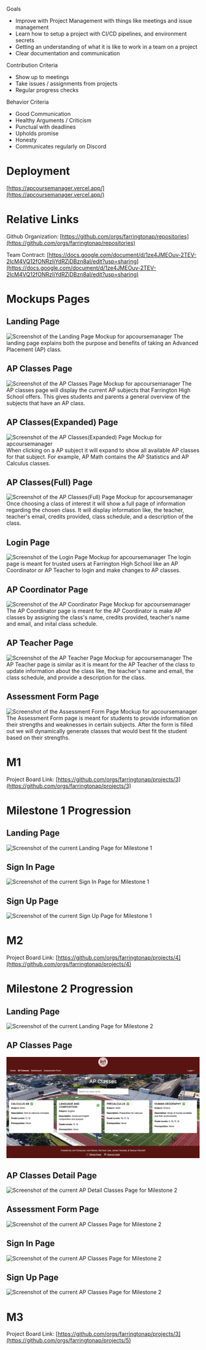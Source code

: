 Goals
- Improve with Project Management with things like meetings and issue management
- Learn how to setup a project with CI/CD pipelines, and environment secrets
- Getting an understanding of what it is like to work in a team on a project
- Clear documentation and communication

Contribution Criteria
- Show up to meetings
- Take issues / assignments from projects
- Regular progress checks 

Behavior Criteria
- Good Communication
- Healthy Arguments / Criticism
- Punctual with deadlines
- Upholds promise
- Honesty
- Communicates regularly on Discord

# Deployment

[https://apcoursemanager.vercel.app/](https://apcoursemanager.vercel.app/)

# Relative Links

Github Organization: [https://github.com/orgs/farringtonap/repositories](https://github.com/orgs/farringtonap/repositories)

Team Contract: [https://docs.google.com/document/d/1ze4JMEOuv-2TEV-2IcM4VQ12fONRzIiYdRZjDBzn8aI/edit?usp=sharing](https://docs.google.com/document/d/1ze4JMEOuv-2TEV-2IcM4VQ12fONRzIiYdRZjDBzn8aI/edit?usp=sharing)

# Mockups Pages

## Landing Page
![Screenshot of the Landing Page Mockup for apcoursemanager](https://raw.githubusercontent.com/farringtonap/apcoursemanager/refs/heads/main/doc/apcoursemanager-designmockup/landing-page-mockup.png)
The landing page explains both the purpose and benefits of taking an Advanced Placement (AP) class.

## AP Classes Page
![Screenshot of the AP Classes Page Mockup for apcoursemanager](https://raw.githubusercontent.com/farringtonap/apcoursemanager/refs/heads/main/doc/apcoursemanager-designmockup/apclasses-page-mockup.png)
The AP classes page will display the current AP subjects that Farrington High School offers. This gives students and parents a general overview of the subjects that have an AP class.

## AP Classes(Expanded) Page 
![Screenshot of the AP Classes(Expanded) Page Mockup for apcoursemanager](https://raw.githubusercontent.com/farringtonap/apcoursemanager/refs/heads/main/doc/apcoursemanager-designmockup/apclasses-expanded-page-mockup.png)
When clicking on a AP subject it will expand to show all available AP classes for that subject. For example, AP Math contains the AP Statistics and AP Calculus classes. 

## AP Classes(Full) Page
![Screenshot of the AP Classes(Full) Page Mockup for apcoursemanager](https://raw.githubusercontent.com/farringtonap/apcoursemanager/refs/heads/main/doc/apcoursemanager-designmockup/apclasses-full-page-mockup.png)
Once choosing a class of interest it will show a full page of information regarding the chosen class. It will display information like, the teacher, teacher's email, credits provided, class schedule, and a description of the class.

## Login Page
![Screenshot of the Login Page Mockup for apcoursemanager](https://raw.githubusercontent.com/farringtonap/apcoursemanager/refs/heads/main/doc/apcoursemanager-designmockup/login-page-mockup.png)
The login page is meant for trusted users at Farrington High School like an AP Coordinator or AP Teacher to login and make changes to AP classes.

## AP Coordinator Page
![Screenshot of the AP Coordinator Page Mockup for apcoursemanager](https://raw.githubusercontent.com/farringtonap/apcoursemanager/refs/heads/main/doc/apcoursemanager-designmockup/ap-coordinator-page-mockup.png)
The AP Coordinator page is meant for the AP Coordinator is make AP classes by assigning the class's name, credits provided, teacher's name and email, and inital class schedule.

## AP Teacher Page 
![Screenshot of the AP Teacher Page Mockup for apcoursemanager](https://raw.githubusercontent.com/farringtonap/apcoursemanager/refs/heads/main/doc/apcoursemanager-designmockup/ap-teacher-page-mockup.png)
The AP Teacher page is similar as it is meant for the AP Teacher of the class to update information about the class like, the teacher's name and email, the class schedule, and provide a description for the class.

## Assessment Form Page 
![Screenshot of the Assessment Form Page Mockup for apcoursemanager](https://raw.githubusercontent.com/farringtonap/apcoursemanager/refs/heads/main/doc/apcoursemanager-designmockup/assessment-form-page-mockup.png)
The Assessment Form page is meant for students to provide information on their strengths and weaknesses in certain subjects. After the form is filled out we will dynamically generate classes that would best fit the student based on their strengths.

# M1

Project Board Link: [https://github.com/orgs/farringtonap/projects/3](https://github.com/orgs/farringtonap/projects/3)

# Milestone 1 Progression

## Landing Page
![Screenshot of the current Landing Page for Milestone 1](https://raw.githubusercontent.com/farringtonap/apcoursemanager/refs/heads/main/doc/apcoursemanager-current-state-milestone1/landing-page-milestone1.png)

## Sign In Page
![Screenshot of the current Sign In Page for Milestone 1](https://raw.githubusercontent.com/farringtonap/apcoursemanager/refs/heads/main/doc/apcoursemanager-current-state-milestone1/sign-in-page-milestone1.png)

## Sign Up Page
![Screenshot of the current Sign Up Page for Milestone 1](https://raw.githubusercontent.com/farringtonap/apcoursemanager/refs/heads/main/doc/apcoursemanager-current-state-milestone1/sign-up-page-milestone1.png)

# M2

Project Board Link: [https://github.com/orgs/farringtonap/projects/4](https://github.com/orgs/farringtonap/projects/4)

# Milestone 2 Progression

## Landing Page
![Screenshot of the current Landing Page for Milestone 2](https://raw.githubusercontent.com/farringtonap/apcoursemanager/refs/heads/main/doc/apcoursemanager-current-state-milestone2/landing-page-milestone2.png)

## AP Classes Page
![Screenshot of the current AP Classes Page for Milestone 2](https://raw.githubusercontent.com/farringtonap/apcoursemanager/refs/heads/main/doc/apcoursemanager-current-state-milestone2/ap-classes-page-milestone2.png)

## AP Classes Detail Page
![Screenshot of the current AP Detail Classes Page for Milestone 2](https://raw.githubusercontent.com/farringtonap/apcoursemanager/refs/heads/main/doc/apcoursemanager-current-state-milestone2/ap-classes-detail-page-milestone2.png)

## Assessment Form Page
![Screenshot of the current AP Classes Page for Milestone 2](https://raw.githubusercontent.com/farringtonap/apcoursemanager/refs/heads/main/doc/apcoursemanager-current-state-milestone2/assessment-form-page-milestone2.png)

## Sign In Page
![Screenshot of the current AP Classes Page for Milestone 2](https://raw.githubusercontent.com/farringtonap/apcoursemanager/refs/heads/main/doc/apcoursemanager-current-state-milestone2/sign-in-page-milestone2.png)

## Sign Up Page
![Screenshot of the current AP Classes Page for Milestone 2](https://raw.githubusercontent.com/farringtonap/apcoursemanager/refs/heads/main/doc/apcoursemanager-current-state-milestone2/sign-up-page-milestone2.png)

# M3

Project Board Link: [https://github.com/orgs/farringtonap/projects/3](https://github.com/orgs/farringtonap/projects/5)
